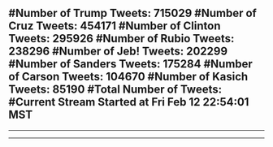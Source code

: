 #Number of Trump Tweets: 715029
#Number of Cruz Tweets: 454171
#Number of Clinton Tweets: 295926
#Number of Rubio Tweets: 238296
#Number of Jeb! Tweets: 202299
#Number of Sanders Tweets: 175284
#Number of Carson Tweets: 104670
#Number of Kasich Tweets: 85190
#Total Number of Tweets:  
#Current Stream Started at Fri Feb 12 22:54:01 MST
---
---
---
